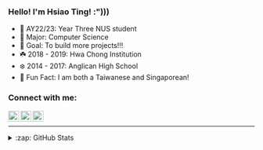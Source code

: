 ### Hello! I'm Hsiao Ting! :")))

- 🌺 AY22/23: Year Three NUS student
- 🌸 Major: Computer Science
- 🌼 Goal: To build more projects!!!
- ☘️ 2018 - 2019: Hwa Chong Institution
- ❄️ 2014 - 2017: Anglican High School
- 🧬 Fun Fact: I am both a Taiwanese and Singaporean!

### Connect with me:

[<img align="left" alt="Hsiao Ting | Instagram" width="22px" src="https://cdn.jsdelivr.net/npm/simple-icons@v3/icons/instagram.svg" />][instagram]
[<img align="left" alt="Hsiao Ting | YouTube" width="22px" src="https://cdn.jsdelivr.net/npm/simple-icons@v3/icons/youtube.svg" />][youtube]
[<img align="left" alt="Hsiao Ting | LinkedIn" width="22px" src="https://cdn.jsdelivr.net/npm/simple-icons@v3/icons/linkedin.svg" />][linkedin]

<br />

---

<details>
  <summary>:zap: GitHub Stats</summary>

  <img align="left" alt="Hsiao Ting's GitHub Stats" src="https://github-readme-stats.hsiaotingluv.vercel.app/api?username=hsiaotingluv&show_icons=true&hide_border=true" />

</details>


[instagram]: https://www.instagram.com/hsiaotingluv/
[youtube]: https://www.youtube.com/channel/UCzd1ZCKPI0jgbaMvGFfGiug
[linkedin]: https://www.linkedin.com/in/hsiao-ting-chen-854042201/
